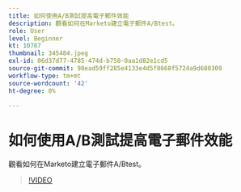 ```yaml
---
title: 如何使用A/B測試提高電子郵件效能
description: 觀看如何在Marketo建立電子郵件A/Btest。
role: User
level: Beginner
kt: 10767
thumbnail: 345484.jpeg
exl-id: 06d37d77-4785-474d-b750-0aa1d82e1cd5
source-git-commit: 98ead59ff285e4133e4d5f0668f5724a9d680309
workflow-type: tm+mt
source-wordcount: '42'
ht-degree: 0%

---
```


# 如何使用A/B測試提高電子郵件效能

觀看如何在Marketo建立電子郵件A/Btest。

>[!VIDEO](https://video.tv.adobe.com/v/345484/?quality=12&learn=on)
